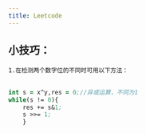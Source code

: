 ```yaml
---
title: Leetcode
---
```


## 小技巧：
    1.在检测两个数字位的不同时可用以下方法：
## 
```clojure
int s = x^y,res = 0;//异或运算，不同为1
while(s != 0){
    res += s&1;
    s >>= 1;
    }
```
